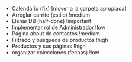 - Calendario (fix) [mover a la carpeta apropiada]
- Arreglar carrito (estilo) !medium
- Llenar DB (half-done) !important
- Implementar rol de Administrador !low
- Página about de contactos !medium
- Filtrado y búsqueda de productos !high
- Productos y sus páginas !high
- organizar colecciones (fechas) !low